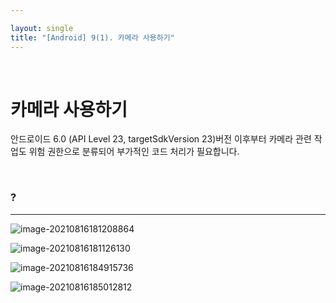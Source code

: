 ```yaml
---

layout: single
title: "[Android] 9(1). 카메라 사용하기"
---
```


<br>

# 카메라 사용하기

안드로이드 6.0 (API Level 23, targetSdkVersion 23)버전 이후부터 카메라 관련 작업도 위험 권한으로 분류되어 부가적인 코드 처리가 필요합니다. 

<br>

### ?

---

![image-20210816181208864](C:\Users\wjsdu\AppData\Roaming\Typora\typora-user-images\image-20210816181208864.png)

![image-20210816181126130](C:\Users\wjsdu\AppData\Roaming\Typora\typora-user-images\image-20210816181126130.png)



![image-20210816184915736](C:\Users\wjsdu\AppData\Roaming\Typora\typora-user-images\image-20210816184915736.png)



![image-20210816185012812](C:\Users\wjsdu\AppData\Roaming\Typora\typora-user-images\image-20210816185012812.png)
